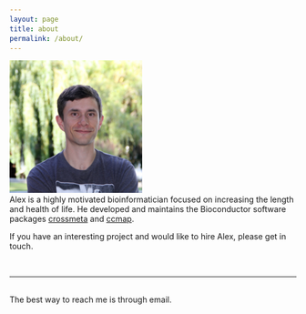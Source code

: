 ```yaml
---
layout: page
title: about
permalink: /about/
---
```


<img class="col one right" src="/img/prof_pic_1000.jpg" style="width: 233px; max-width:100%;">



<br/>
Alex is a highly motivated bioinformatician focused on increasing the length and
health of life. He developed and maintains the Bioconductor software packages <a href="https://github.com/alexvpickering/crossmeta" target="blank">crossmeta</a> and
<a href="https://github.com/alexvpickering/ccmap" target="blank">ccmap</a>.

If you have an interesting project and would like to hire Alex, please get in touch.


<br/>
<hr/>
<br/>
<span class="contacticon center">
	<a href="mailto:alexvpickering@gmail.com"><i class="fa fa-envelope-square fa-2x"></i></a>
	<a href="https://github.com/alexvpickering" target="_blank"><i class="fa fa-github-square fa-2x"></i></a>
	<a href="https://ca.linkedin.com/in/alexvpickering" target="_blank"><i class="fa fa-linkedin-square fa-2x"></i></a>
</span>

<div class="col three caption center">
	The best way to reach me is through email.
</div>

